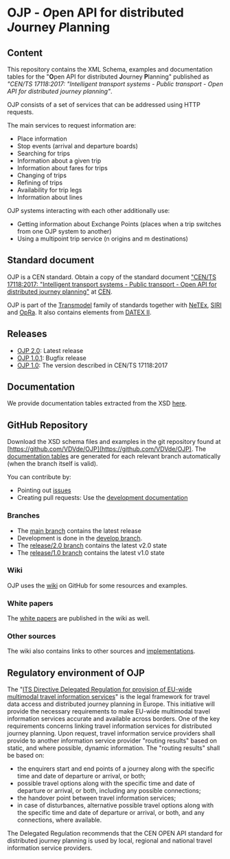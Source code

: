 # OJP - *O*pen API for distributed *J*ourney *P*lanning

## Content
This repository contains the XML Schema, examples and documentation tables for the "**O**pen API for distributed **J**ourney **P**lanning" published as *"CEN/TS 17118:2017: "Intelligent transport systems - Public transport - Open API for distributed journey planning"*.

OJP consists of a set of services that can be addressed using HTTP requests.

The main services to request information are:
* Place information
* Stop events (arrival and departure boards)
* Searching for trips
* Information about a given trip
* Information about fares for trips
* Changing of trips
* Refining of trips
* Availability for trip legs
* Information about lines

OJP systems interacting with each other additionally use:
* Getting information about Exchange Points (places when a trip switches from one OJP system to another)
* Using a multipoint trip service (n origins and m destinations)

## Standard document
OJP is a CEN standard. Obtain a copy of the standard document ["CEN/TS 17118:2017: "Intelligent transport systems - Public transport - Open API for distributed journey planning"](https://standards.cen.eu/dyn/www/f?p=204:110:0::::FSP_PROJECT:62236&cs=1985DBD613F25D179FB65A73B0FDA4DB7) at [CEN](https://www.cen.eu).

OJP is part of the [Transmodel](https://www.transmodel-cen.eu/) family of standards together with [NeTEx](https://netex-cen.eu/), [SIRI](https://www.transmodel-cen.eu/siri-standard/) and [OpRa](https://www.opra-cen.eu/). It also contains elements from [DATEX II](https://datex2.eu/).

## Releases
* [OJP 2.0](https://github.com/VDVde/OJP/releases/tag/v2.0): Latest release
* [OJP 1.0.1](https://github.com/VDVde/OJP/releases/tag/v1.0.1): Bugfix release
* [OJP 1.0](https://github.com/VDVde/OJP/releases/tag/v1.0): The version described in CEN/TS 17118:2017

## Documentation
We provide documentation tables extracted from the XSD [here](https://vdvde.github.io/OJP/).

## GitHub Repository
Download the XSD schema files and examples in the git repository found at [https://github.com/VDVde/OJP](https://github.com/VDVde/OJP). 
The [documentation tables](https://vdvde.github.io/OJP/index.html) are generated for each relevant branch automatically (when the branch itself is valid).

You can contribute by:
* Pointing out [issues](https://github.com/VDVde/OJP/issues)
* Creating pull requests: Use the [development documentation](https://github.com/VDVde/OJP/wiki/WG:-:-Working-with-this-repository)

### Branches
* The [main branch](https://github.com/VDVde/OJP/tree/main) contains the latest release
* Development is done in the [develop branch](https://github.com/VDVde/OJP/tree/develop).
* The [release/2.0 branch](https://github.com/VDVde/OJP/tree/release/2.0) contains the latest v2.0 state
* The [release/1.0 branch](https://github.com/VDVde/OJP/tree/release/1.0) contains the latest v1.0 state

### Wiki
OJP uses the [wiki](https://github.com/VDVde/OJP/wiki) on GitHub for some resources and examples.

### White papers
The [white papers](https://github.com/VDVde/OJP/wiki/Whitepapers-on-OJP) are published in the wiki as well.

### Other sources
The wiki also contains links to other sources and [implementations](https://github.com/VDVde/OJP/wiki/Implementations-and-Tests).

## Regulatory environment of OJP
The "[ITS Directive Delegated Regulation for provision of EU-wide multimodal travel information services](https://transport.ec.europa.eu/transport-themes/smart-mobility/road/its-directive-and-action-plan/multimodal-travel-information_en)" is the legal framework for travel data access and distributed journey planning in Europe. This initiative will provide the necessary requirements to make EU-wide multimodal travel information services accurate and available across borders. One of the key requirements concerns linking travel information services for distributed journey planning. Upon request, travel information service providers shall provide to another information service provider "routing results" based on static, and where possible, dynamic information.
The "routing results" shall be based on:
* the enquirers start and end points of a journey along with the specific time and date of departure or arrival, or both;
* possible travel options along with the specific time and date of departure or arrival, or both, including any possible connections;
* the handover point between travel information services;
* in case of disturbances, alternative possible travel options along with the specific time and date of departure or arrival, or both, and any connections, where available.

The Delegated Regulation recommends that the CEN OPEN API standard for distributed journey planning is used by local, regional and national travel information service providers.
